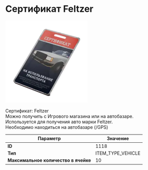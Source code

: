 # Сертификат Feltzer

![Item Image](../img/1118.webp?raw=true)

Сертификат: Feltzer<br>Можно получить с Игрового магазина или на автобазаре.<br>Используется для получения авто марки Feltzer.<br>Необходимо находиться на автобазаре (/GPS)


| Параметр | Значение |
|----------|----------|
| **ID** | 1118 |
| **Тип** | ITEM_TYPE_VEHICLE |
| **Максимальное количество в ячейке** | 10 |


